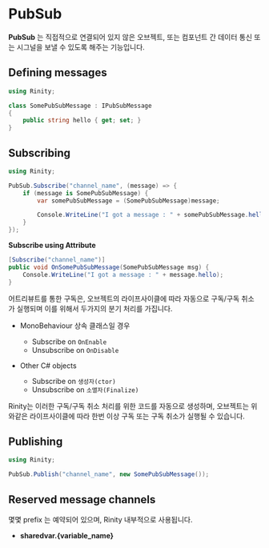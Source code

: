 PubSub
====
__PubSub__ 는 직접적으로 연결되어 있지 않은 오브젝트, 또는 컴포넌트 간 데이터 통신 또는 시그널을 보낼 수 있도록 해주는 기능입니다. 

Defining messages
----
```cs
using Rinity;

class SomePubSubMessage : IPubSubMessage
{
    public string hello { get; set; }
}
```


Subscribing
----
```cs
using Rinity;

PubSub.Subscribe("channel_name", (message) => {
    if (message is SomePubSubMessage) {
        var somePubSubMessage = (SomePubSubMessage)message;

        Console.WriteLine("I got a message : " + somePubSubMessage.hello);
    }
});
```

__Subscribe using Attribute__<br>
```cs
[Subscribe("channel_name")]
public void OnSomePubSubMessage(SomePubSubMessage msg) {
    Console.WriteLine("I got a message : " + message.hello);
}
```
어트리뷰트를 통한 구독은, 오브젝트의 라이프사이클에 따라 자동으로 구독/구독 취소가 실행되며 이를 위해서 두가지의 분기 처리를 가집니다.

* MonoBehaviour 상속 클래스일 경우
    * Subscribe on `OnEnable`
    * Unsubscribe on `OnDisable`

* Other C# objects
    * Subscribe on `생성자(ctor)`
    * Unsubscribe on `소멸자(Finalize)`

Rinity는 이러한 구독/구독 취소 처리를 위한 코드를 자동으로 생성하며, 오브젝트는 위와같은 라이프사이클에 따라 한번 이상 구독 또는 구독 취소가 실행될 수 있습니다.


Publishing
----
```cs
using Rinity;

PubSub.Publish("channel_name", new SomePubSubMessage());
```


Reserved message channels
----
몇몇 prefix 는 예약되어 있으며, Rinity 내부적으로 사용됩니다.

* __sharedvar.{variable_name}__
